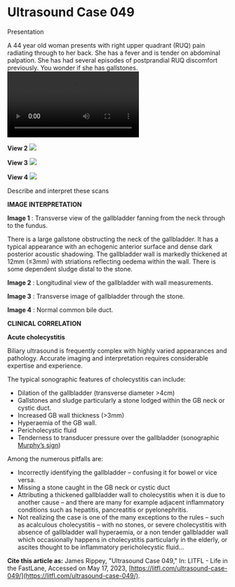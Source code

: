 # Ultrasound Case 049
Presentation


A 44 year old woman presents with right upper quadrant (RUQ) pain radiating through to her back. She has a fever and is tender on abdominal palpation. She has had several episodes of postprandial RUQ discomfort previously. You wonder if she has gallstones.
![](https://litfl.com/wp-content/uploads/2018/12/LITFL-Top-100-Ultrasound-49-01-Cholecystitis.mp4)


**View 2** 
![](https://litfl.com/wp-content/uploads/2018/12/LITFL-Top-100-Ultrasound-49-04-gallbladder.jpg)

**View 3** 
![](https://litfl.com/wp-content/uploads/2018/12/LITFL-Top-100-Ultrasound-49-03.jpg)

**View 4** 
![](https://litfl.com/wp-content/uploads/2018/12/LITFL-Top-100-Ultrasound-49-04-CBD-.jpg)


Describe and interpret these scans

**IMAGE INTERPRETATION** 



**Image 1** : Transverse view of the gallbladder fanning from the neck through to the fundus. 


There is a large gallstone obstructing the neck of the gallbladder. It has a typical appearance with an echogenic anterior surface and dense dark posterior acoustic shadowing. The gallbladder wall is markedly thickened at 12mm (≤3mm) with striations reflecting oedema within the wall. There is some dependent sludge distal to the stone. 



**Image 2** : Longitudinal view of the gallbladder with wall measurements. 



**Image 3** : Transverse image of gallbladder through the stone. 



**Image 4** : Normal common bile duct.


**CLINICAL CORRELATION** 



**Acute cholecystitis** 


Biliary ultrasound is frequently complex with highly varied appearances and pathology. Accurate imaging and interpretation requires considerable expertise and experience. 


The typical sonographic features of cholecystitis can include: 
- Dilation of the gallbladder (transverse diameter >4cm)
- Gallstones and sludge particularly a stone lodged within the GB neck or cystic duct.
- Increased GB wall thickness (>3mm) 
- Hyperaemia of the GB wall. 
- Pericholecystic fluid
- Tenderness to transducer pressure over the gallbladder (sonographic [Murphy’s sign](https://litfl.com/murphys-sign-eponymictionary/)) 


 Among the numerous pitfalls are: 
- Incorrectly identifying the gallbladder – confusing it for bowel or vice versa. 
- Missing a stone caught in the GB neck or cystic duct
- Attributing a thickened gallbladder wall to cholecystitis when it is due to another cause – and there are many for example adjacent inflammatory conditions such as hepatitis, pancreatitis or pyelonephritis.
- Not realizing the case is one of the many exceptions to the rules – such as acalculous cholecystitis – with no stones, or severe cholecystitis with absence of gallbladder wall hyperaemia, or a non tender gallbladder wall which occasionally happens in cholecystitis particularly in the elderly, or ascites thought to be inflammatory pericholecystic fluid…

**Cite this article as:**  James Rippey, "Ultrasound Case 049," In: LITFL - Life in the FastLane, Accessed on May 17, 2023, [https://litfl.com/ultrasound-case-049/](https://litfl.com/ultrasound-case-049/).


